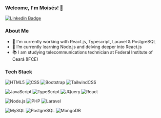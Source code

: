 ### Welcome, I'm Moisés! 👋
[![Linkedin Badge](https://img.shields.io/badge/-LinkedIn-blue?style=flat-square&logo=Linkedin&logoColor=white&link=https://www.linkedin.com/in/leonardo-narita-0949b418b/)](https://www.linkedin.com/in/moisesduartem/)

### About Me
<!--**moisesduartem/moisesduartem** is a ✨ _special_ ✨ repository because its `README.md` (this file) appears on your GitHub profile.-->
- 🔭 I'm currently working with React.js, Typescript, Laravel & PostgreSQL
- 🌱 I’m currently learning Node.js and delving deeper into React.js
- 📚 I am studying telecommunications technician at Federal Institute of Ceará (IFCE)

### Tech Stack
  ![HTML5](https://img.shields.io/badge/-HTML5-333333?style=flat&logo=HTML5)
  ![CSS](https://img.shields.io/badge/-CSS-333333?style=flat&logo=CSS3&logoColor=1572B6)
  ![Bootstrap](https://img.shields.io/badge/-Bootstrap-333333?style=flat&logo=bootstrap)
  ![TailwindCSS](https://img.shields.io/badge/-TailwindCSS-333333?style=flat&logo=tailwind-css)
  
  ![JavaScript](https://img.shields.io/badge/-JavaScript-333333?style=flat&logo=javascript)
  ![TypeScript](https://img.shields.io/badge/-TypeScript-333333?style=flat&logo=typescript)
  ![JQuery](https://img.shields.io/badge/-JQuery-333333?style=flat&logo=jquery)
  ![React](https://img.shields.io/badge/-React-333333?style=flat&logo=react)
  
  ![Node.js](https://img.shields.io/badge/-Node.js-333333?style=flat&logo=node.js)
  ![PHP](https://img.shields.io/badge/-PHP-333333?style=flat&logo=php)
  ![Laravel](https://img.shields.io/badge/-Laravel-333333?style=flat&logo=laravel)
    
  ![MySQL](https://img.shields.io/badge/-MySQL-333333?style=flat&logo=mysql)
  ![PostgreSQL](https://img.shields.io/badge/-PostgreSQL-333333?style=flat&logo=postgresql)
  ![MongoDB](https://img.shields.io/badge/-MongoDB-333333?style=flat&logo=mongodb)

